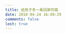 ```yaml
---
title: 给孩子多一条回家的路
date: 2018-04-24 16:49:29
comments: false
lost: true
---
```


<div class="box alt" data-url="https://api.chenyifaer.com/v1/losts" id="lost-children-wrapper"></div>
